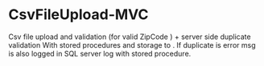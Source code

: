 # CsvFileUpload-MVC
Csv file upload and validation  (for valid  ZipCode ) + server side duplicate validation With stored procedures  and storage to .
If duplicate is error msg is also logged in SQL server log with stored procedure.

